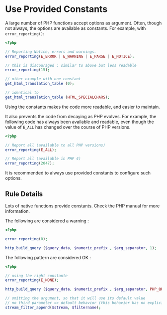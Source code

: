 <!-- Good Practices -->
# Use Provided Constants

A large number of PHP functions accept options as argument. Often, though not always, the options are available as constants. For example, with `error_reporting()`: 

```php
<?php

// Reporting Notice, errors and warnings.
error_reporting(E_ERROR | E_WARNING | E_PARSE | E_NOTICE);

// this is discouraged : similar to above but less readable
error_reporting(15);

// other example with one constant
get_html_translation_table (0);

// identical to 
get_html_translation_table (HTML_SPECIALCHARS);

```


Using the constants makes the code more readable, and easier to maintain. 

It also prevents the code from decaying as PHP evolves. For example, the following code has always been available and readable, even though the value of `E_ALL` has changed over the course of PHP versions. 

```php
<?php

// Report all (available to all PHP versions)
error_reporting(E_ALL);

// Report all (available in PHP 4)
error_reporting(2047);

```


It is recommended to always use provided constants to configure such options. 


## Rule Details

Lots of native functions provide constants. Check the PHP manual for more information.

The following are considered a warning : 

```php
<?php

error_reporting(0);

http_build_query ($query_data, $numeric_prefix , $arg_separator, 1);

```


The following pattern are considered OK :

```php
<?php

// using the right constante
error_reporting(E_NONE);

http_build_query ($query_data, $numeric_prefix , $arg_separator, PHP_QUERY_RFC3986);

// omitting the argument, so that it will use its default value
// no third parameter => default behavior (this behavior has no explicit constant)
stream_filter_append($stream, $filtername); 

```

